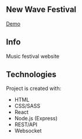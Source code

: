 ## New Wave Festival

[Demo](https://new-wave-fest.herokuapp.com/)

## Info

Music festival website

## Technologies

Project is created with:

- HTML
- CSS/SASS
- React
- Node.js (Express)
- REST/API
- Websocket